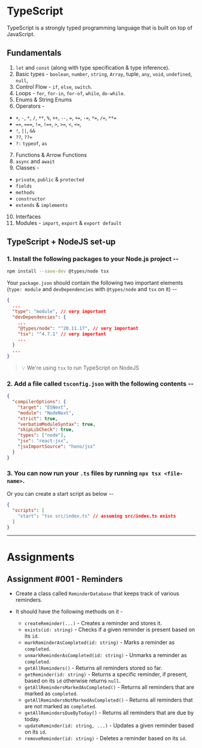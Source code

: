 # TypeScript

TypeScript is a strongly typed programming language that is built on top of JavaScript.

## Fundamentals

1. `let` and `const` (along with type specification & type inference).
2. Basic types - `boolean`, `number`, `string`, `Array`, tuple, `any`, `void`, `undefined`, `null`,
3. Control Flow - `if`, `else`, `switch`.
4. Loops - `for`, `for-in`, `for-of`, `while`, `do-while`.
5. Enums & String Enums
6. Operators -

- `+`, `-`, `*`, `/`, `**`, `%`, `++`, `--`, `=`, `+=`, `-=`, `*=`, `/=`, `**=`
- `==`, `===`, `!=`, `!==`, `>`, `>=`, `<`, `<=`,
- `!`, `||`, `&&`
- `??`, `??=`
- `?:` `typeof`, `as`

7. Functions & Arrow Functions
8. `async` and `await`
9. Classes -

- `private`, `public` & `protected`
- `fields`
- `methods`
- `constructor`
- `extends` & `implements`

10. Interfaces
11. Modules - `import`, `export` & `export default`

## TypeScript + NodeJS set-up

### 1. Install the following packages to your Node.js project --

```bash
npm install --save-dev @types/node tsx
```

Your `package.json` should contain the following two important elements (`type: module` and `devDependencies` with `@types/node` and `tsx` on it) --

```JSON
{
  ...
  "type": "module", // very important
  "devDependencies": {
    ...
    "@types/node": "^20.11.17", // very important
    "tsx": "^4.7.1" // very important
    ...
  }
  ...
}
```

> 💡 We're using `tsx` to run TypeScript on NodeJS

### 2. Add a file called `tsconfig.json` with the following contents --

```JSON
{
  "compilerOptions": {
    "target": "ESNext",
    "module": "NodeNext",
    "strict": true,
    "verbatimModuleSyntax": true,
    "skipLibCheck": true,
    "types": ["node"],
    "jsx": "react-jsx",
    "jsxImportSource": "hono/jsx"
  }
}
```

### 3. You can now run your `.ts` files by running `npx tsx <file-name>`.

Or you can create a start script as below --

```JSON
{
  "scripts": [
    "start": "tsx src/index.ts" // assuming src/index.ts exists
  ]
}
```

---

# Assignments

## Assignment #001 - Reminders

- Create a class called `ReminderDatabase` that keeps track of various reminders.
- It should have the following methods on it -

  - `createReminder(...)` - Creates a reminder and stores it.
  - `exists(id: string)` - Checks if a given reminder is present based on its `id`.
  - `markReminderAsCompleted(id: string)` - Marks a reminder as `completed`.
  - `unmarkReminderAsCompleted(id: string)` - Unmarks a reminder as `completed`.
  - `getAllReminders()` - Returns all reminders stored so far.
  - `getReminder(id: string)` - Returns a specific reminder, if present, based on its `id` otherwise returns `null`.
  - `getAllRemindersMarkedAsCompleted()` - Returns all reminders that are marked as `completed`.
  - `getAllRemindersNotMarkedAsCompleted()` - Returns all reminders that are not marked as `completed`.
  - `getAllRemindersDueByToday()` - Returns all reminders that are due by today.
  - `updateReminder(id: string, ...)` - Updates a given reminder based on its `id`.
  - `removeReminder(id: string)` - Deletes a reminder based on its `id`.
